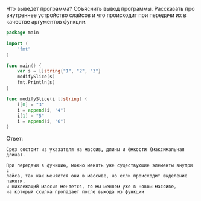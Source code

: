 Что выведет программа? Объяснить вывод программы. Рассказать про внутреннее устройство слайсов и что происходит при передачи их в качестве аргументов функции.

```go
package main

import (
	"fmt"
)

func main() {
	var s = []string{"1", "2", "3"}
	modifySlice(s)
	fmt.Println(s)
}

func modifySlice(i []string) {
	i[0] = "3"
	i = append(i, "4")
	i[1] = "5"
	i = append(i, "6")
}
```

Ответ:
```
Срез состоит из указателя на массив, длины и ёмкости (максимальная длина).

При передачи в функцию, можно менять уже существующие элементы внутри с
лайса, так как меняются они в массиве, но если происходит выделение памяти, 
и нижлежащий массив меняется, то мы меняем уже в новом массиве, 
на который ссылка пропадает после выхода из функции

```